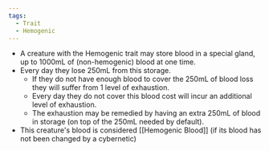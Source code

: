```yaml
---
tags:
  - Trait
  - Hemogenic
---
```

- A creature with the Hemogenic trait may store blood in a special gland, up to 1000mL of (non-hemogenic) blood at one time. 
- Every day they lose 250mL from this storage. 
	- If they do not have enough blood to cover the 250mL of blood loss they will suffer from 1 level of exhaustion. 
	- Every day they do not cover this blood cost will incur an additional level of exhaustion. 
	- The exhaustion may be remedied by having an extra 250mL of blood in storage (on top of the 250mL needed by default).
- This creature's blood is considered [[Hemogenic Blood]] (if its blood has not been changed by a cybernetic)